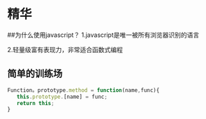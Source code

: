 # 精华

##为什么使用javascript？
1.javascript是唯一被所有浏览器识别的语言

2.轻量级富有表现力，非常适合函数式编程

## 简单的训练场
```js
Function。prototype.method = function(name,func){
   this.prototype.[name] = func;
   return this;
}
```